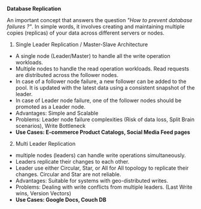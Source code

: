 **Database Replication**

An important concept that answers the question _"How to prevent database failures ?"_. In simple words, it involves creating and maintaining multiple copies (replicas) of your data across different servers or nodes.

1. Single Leader Replication / Master-Slave Architecture

- A single node (Leader/Master) to handle all the write operation workloads.
- Multiple nodes to handle the read operation workloads. Read requests are distributed across the follower nodes.
- In case of a follower node failure, a new follower can be added to the pool. It is updated with the latest data using a consistent snapshot of the leader.
- In case of Leader node failure, one of the follower nodes should be promoted as a Leader node.
- Advantages: Simple and Scalable
- Problems: Leader node failure complexities (Risk of data loss, Split Brain scenarios), Write Bottleneck
- **Use Cases: E-commerce Product Catalogs, Social Media Feed pages**

2. Multi Leader Replication

- multiple nodes (leaders) can handle write operations simultaneously.
- Leaders replicate their changes to each other.
- Leader use either Circular, Star, or All for All topology to replicate their changes. Circular and Star are not reliable.
- Advantages: Suitable for systems with geo-distributed writes.
- Problems: Dealing with write conflicts from multiple leaders. (Last Write wins, Version Vectors)
- **Use Cases: Google Docs, Couch DB**
